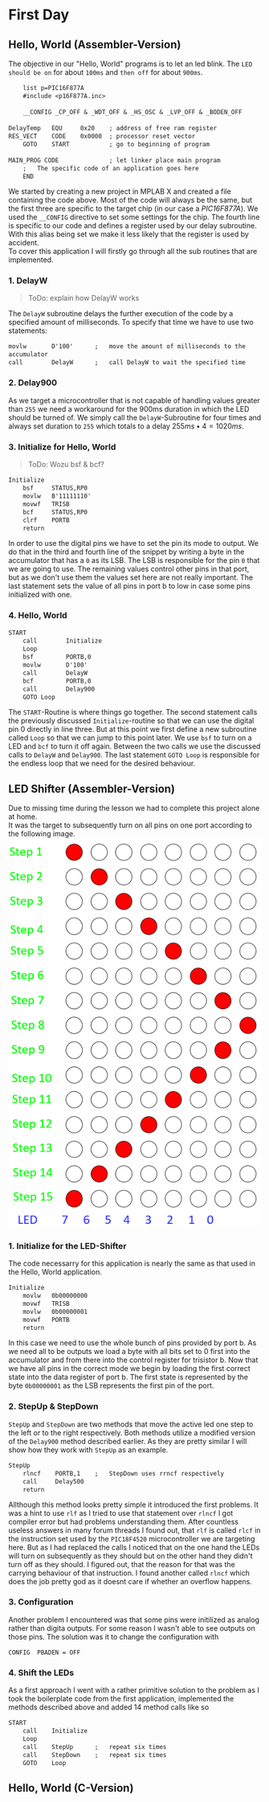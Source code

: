 # First Day

## Hello, World (Assembler-Version)

The objective in our "Hello, World" programs is to
let an led blink. The `LED should be on` for about `100ms` and `then off` for about `900ms`.

```assembler
    list p=PIC16F877A
    #include <p16F877A.inc>
    
    __CONFIG _CP_OFF & _WDT_OFF & _HS_OSC & _LVP_OFF & _BODEN_OFF
    
DelayTemp	EQU     0x20    ; address of free ram register
RES_VECT    CODE    0x0000  ; processor reset vector
    GOTO    START           ; go to beginning of program

MAIN_PROG CODE              ; let linker place main program
    ;   The specific code of an application goes here
    END
```

We started by creating a new project in MPLAB X and created a file containing the code above. Most of the code will always be the same, but the first three are specific to the target chip (in our case a _PIC16F877A_). We used the `__CONFIG` directive to set some settings for the chip. The fourth line is specific to our code and defines a register used by our delay subroutine. With this alias being set we make it less likely that the register is used by accident.  
To cover this application I will firstly go through all the sub routines that are implemented.

### 1. DelayW

> ToDo: explain how DelayW works

The `DelayW` subroutine delays the further execution of the code by a specified amount of milliseconds. To specify that time we have to use two statements:

```assembler
movlw	    D'100'      ;   move the amount of milliseconds to the accumulator
call	    DelayW      ;   call DelayW to wait the specified time
```

### 2. Delay900

As we target a microcontroller that is not capable of handling values greater than `255` we need a workaround for the 900ms duration in which the LED should be turned of. We simply call the `DelayW`-Subroutine for four times and always set duration to `255` which totals to a delay $255ms \bullet 4 = 1020ms$. 

### 3. Initialize for Hello, World
> ToDo: Wozu bsf & bcf?
```assembler
Initialize
    bsf	    STATUS,RP0
    movlw   B'11111110'
    movwf   TRISB
    bcf	    STATUS,RP0
    clrf    PORTB
    return
```

In order to use the digital pins we have to set the pin its mode to output. We do that in the third and fourth line of the snippet by writing a byte in the accumulator that has a `0` as its LSB. The LSB is responsible for the pin `0` that we are going to use. The remaining values control other pins in that port, but as we don't use them the values set here are not really important.
The last statement sets the value of all pins in port b to low in case some pins initialized with one.

### 4. Hello, World

```assembler
START
    call        Initialize
    Loop    
    bsf		    PORTB,0
    movlw	    D'100'
    call	    DelayW
    bcf		    PORTB,0
    call	    Delay900
    GOTO Loop
```

The `START`-Routine is where things go together. The second statement calls the previously discussed `Initialize`-routine so that we can use the digital pin 0 directly in line three. But at this point we first define a new subroutine called `Loop` so that we can jump to this point later. We use `bsf` to turn on a LED and `bcf` to turn it off again. Between the two calls we use the discussed calls to `DelayW` and `Delay900`. The last statement `GOTO Loop` is responsible for the endless loop that we need for the desired behaviour.

## LED Shifter (Assembler-Version)

Due to missing time during the lesson we had to complete this project alone at home.  
It was the target to subsequently turn on all pins on one port according to the following image.
![](LED-Shifter.png)

### 1. Initialize for the LED-Shifter

The code necessarry for this application is nearly the same as that used in the Hello, World application.

```assembler
Initialize    
    movlw   0b00000000
    movwf   TRISB
    movlw   0b00000001
    movwf   PORTB
    return
```

In this case we need to use the whole bunch of pins provided by port b. As we need all to be outputs we load a byte with all bits set to 0 first into the accumulator and from there into the control register for trisistor b. Now that we have all pins in the correct mode we begin by loading the first correct state into the data register of port b. The first state is represented by the byte `0b00000001` as the LSB represents the first pin of the port.

### 2. StepUp & StepDown

`StepUp` and `StepDown` are two methods that move the active led one step to the left or to the right respectively. Both methods utilize a modified version of the `Delay900` method described earlier. As they are pretty similar I will show how they work with `StepUp` as an example.

```assembler
StepUp 
    rlncf    PORTB,1    ;   StepDown uses rrncf respectively
    call     Delay500
    return
```

Allthough this method looks pretty simple it introduced the first problems. It was a hint to use `rlf` as I tried to use that statement over `rlncf` I got compiler error but had problems understanding them. After countless useless answers in many forum threads I found out, that `rlf` is called `rlcf` in the instruction set used by the `PIC18F4520` microcontroller we are targeting here.
But as I had replaced the calls I noticed that on the one hand the LEDs will turn on subsequently as they should but on the other hand they didn't turn off as they should. I figured out, that the reason for that was the carrying behaviour of that instruction. I found another called `rlncf` which does the job pretty god as it doesnt care if whether an overflow happens.

### 3. Configuration

Another problem I encountered was that some pins were initilized as analog rather than digita outputs. For some reason I wasn't able to see outputs on those pins. The solution was it to change the configuration with

```assembler
CONFIG  PBADEN = OFF
```

### 4. Shift the LEDs

As a first approach I went with a rather primitive solution to the problem as I took the boilerplate code from the first application, implemented the methods described above and added 14 method calls like so

```assembler
START
    call    Initialize
    Loop		    
    call    StepUp      ;   repeat six times
    call    StepDown    ;   repeat six times
    GOTO    Loop
```


## Hello, World (C-Version)
